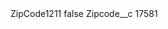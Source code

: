 <?xml version="1.0" encoding="UTF-8"?>
<CustomMetadata xmlns="http://soap.sforce.com/2006/04/metadata" xmlns:xsi="http://www.w3.org/2001/XMLSchema-instance" xmlns:xsd="http://www.w3.org/2001/XMLSchema">
    <label>ZipCode1211</label>
    <protected>false</protected>
    <values>
        <field>Zipcode__c</field>
        <value xsi:type="xsd:string">17581</value>
    </values>
</CustomMetadata>
